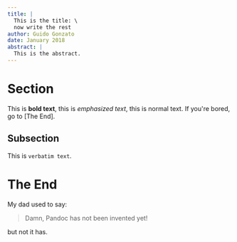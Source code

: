 ```yaml
---
title: |
  This is the title: \
  now write the rest
author: Guido Gonzato
date: January 2018
abstract: |
  This is the abstract.
---
```


<!--- This is a comment. -->

# Section

This is **bold text**, this is *emphasized text*, this is normal text.
If you're bored, go to [The End].

## Subsection

This is `verbatim text`.

# The End

My dad used to say:

> Damn, Pandoc has not been invented yet!

but not it has.

<!--- end of pandoc_template.md -->
